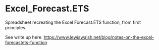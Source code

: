 # Excel_Forecast.ETS
Spreadsheet recreating the Excel Forecast.ETS function, from first principles

See write up here: https://www.lewiswalsh.net/blog/notes-on-the-excel-forecastets-function
